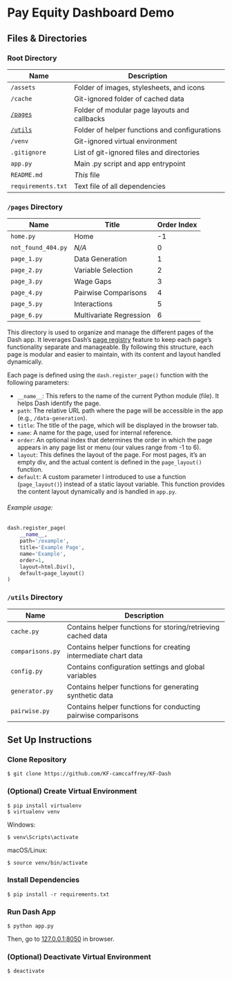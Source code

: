 
# Pay Equity Dashboard Demo

## Files & Directories
### Root Directory
| Name                         | Description
|------------------------------|----------------------------------------------
| `/assets`                    | Folder of images, stylesheets, and icons
| `/cache`                     | Git-ignored folder of cached data
| [`/pages`](#pages-directory) | Folder of modular page layouts and callbacks
| [`/utils`](#utils-directory) | Folder of helper functions and configurations
| `/venv`                      | Git-ignored virtual environment
| `.gitignore`                 | List of git-ignored files and directories
| `app.py`                     | Main .py script and app entrypoint
| `README.md`                  | *This* file
| `requirements.txt`           | Text file of all dependencies

### `/pages` Directory

| Name               | Title                   | Order Index |
|--------------------|-------------------------|-------------|
| `home.py`          | Home                    | -1          |
| `not_found_404.py` | *N/A*                   |  0          |
| `page_1.py`        | Data Generation         |  1          |
| `page_2.py`        | Variable Selection      |  2          |
| `page_3.py`        | Wage Gaps               |  3          |
| `page_4.py`        | Pairwise Comparisons    |  4          |
| `page_5.py`        | Interactions            |  5          |
| `page_6.py`        | Multivariate Regression |  6          |

This directory is used to organize and manage the different pages of the Dash app. It leverages Dash’s [page registry](https://dash.plotly.com/urls) feature to keep each page’s functionality separate and manageable. By following this structure, each page is modular and easier to maintain, with its content and layout handled dynamically.

Each page is defined using the `dash.register_page()` function with the following parameters:
- `__name__`: This refers to the name of the current Python module (file). It helps Dash identify the page.
- `path`: The relative URL path where the page will be accessible in the app (e.g., `/data-generation`).
- `title`: The title of the page, which will be displayed in the browser tab.
- `name`: A name for the page, used for internal reference.
- `order`: An optional index that determines the order in which the page appears in any page list or menu (our values range from -1 to 6).
- `layout`: This defines the layout of the page. For most pages, it’s an empty div, and the actual content is defined in the `page_layout()` function.
- `default`: A custom parameter I introduced to use a function (`page_layout()`) instead of a static layout variable. This function provides the content layout dynamically and is handled in `app.py`.

###### Example usage:
```python
dash.register_page(
    __name__,
    path='/example',
    title='Example Page',
    name='Example',
    order=1,
    layout=html.Div(),
    default=page_layout()
)
```

### `/utils` Directory
| Name             | Description
|------------------|-----------------------------------------
| `cache.py`       | Contains helper functions for storing/retrieving cached data
| `comparisons.py` | Contains helper functions for creating intermediate chart data
| `config.py`      | Contains configuration settings and global variables
| `generator.py`   | Contains helper functions for generating synthetic data
| `pairwise.py`    | Contains helper functions for conducting pairwise comparisons


## Set Up Instructions

### Clone Repository
```console
$ git clone https://github.com/KF-camccaffrey/KF-Dash
 ```

### (Optional) Create Virtual Environment
```console
$ pip install virtualenv
$ virtualenv venv
```

Windows:
```console
$ venv\Scripts\activate
 ```

macOS/Linux:
```console
$ source venv/bin/activate
```

### Install Dependencies
```console
$ pip install -r requirements.txt
```

### Run Dash App
```console
$ python app.py
```

Then, go to [127.0.0.1:8050](http://127.0.0.1:8050/) in browser.

### (Optional) Deactivate Virtual Environment
```console
$ deactivate
```
